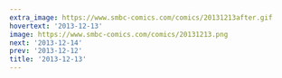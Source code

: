 ```yaml
---
extra_image: https://www.smbc-comics.com/comics/20131213after.gif
hovertext: '2013-12-13'
image: https://www.smbc-comics.com/comics/20131213.png
next: '2013-12-14'
prev: '2013-12-12'
title: '2013-12-13'
---
```

